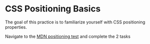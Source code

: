 # CSS Positioning Basics

The goal of this practice is to familiarize yourself with CSS positioning properties.

Navigate to the [MDN positioning test](https://developer.mozilla.org/en-US/docs/Learn/CSS/CSS_layout/Position_skills) and complete the 2 tasks